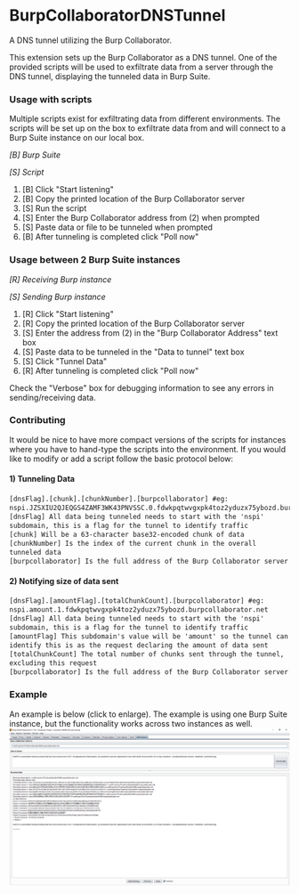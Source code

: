 # BurpCollaboratorDNSTunnel
A DNS tunnel utilizing the Burp Collaborator.

This extension sets up the Burp Collaborator as a DNS tunnel.  One of the provided scripts will be used to exfiltrate data from a server through the DNS tunnel, displaying the tunneled data in Burp Suite.

### Usage with scripts
Multiple scripts exist for exfiltrating data from different environments.  The scripts will be set up on the box to exfiltrate data from and will connect to a Burp Suite instance on our local box.

_[B] Burp Suite_

_[S] Script_

1) [B] Click "Start listening"
2) [B] Copy the printed location of the Burp Collaborator server
3) [S] Run the script
4) [S] Enter the Burp Collaborator address from (2) when prompted
5) [S] Paste data or file to be tunneled when prompted
6) [B] After tunneling is completed click "Poll now"

### Usage between 2 Burp Suite instances
_[R] Receiving Burp instance_

_[S] Sending Burp instance_

1) [R] Click "Start listening"
2) [R] Copy the printed location of the Burp Collaborator server
3) [S] Enter the address from (2) in the "Burp Collaborator Address" text box
4) [S] Paste data to be tunneled in the "Data to tunnel" text box
5) [S] Click "Tunnel Data"
6) [R] After tunneling is completed click "Poll now"

Check the "Verbose" box for debugging information to see any errors in sending/receiving data.

### Contributing
It would be nice to have more compact versions of the scripts for instances where you have to hand-type the scripts into the environment.  If you would like to modify or add a script follow the basic protocol below:

#### 1) Tunneling Data
```
[dnsFlag].[chunk].[chunkNumber].[burpcollaborator] #eg: nspi.JZSXIU2QJEQGS4ZAMF3WK43PNVSSC.0.fdwkpqtwvgxpk4toz2yduzx75ybozd.burpcollaborator.net
[dnsFlag] All data being tunneled needs to start with the 'nspi' subdomain, this is a flag for the tunnel to identify traffic
[chunk] Will be a 63-character base32-encoded chunk of data
[chunkNumber] Is the index of the current chunk in the overall tunneled data
[burpcollaborator] Is the full address of the Burp Collaborator server
```

#### 2) Notifying size of data sent
```
[dnsFlag].[amountFlag].[totalChunkCount].[burpcollaborator] #eg: nspi.amount.1.fdwkpqtwvgxpk4toz2yduzx75ybozd.burpcollaborator.net
[dnsFlag] All data being tunneled needs to start with the 'nspi' subdomain, this is a flag for the tunnel to identify traffic
[amountFlag] This subdomain's value will be 'amount' so the tunnel can identify this is as the request declaring the amount of data sent
[totalChunkCount] The total number of chunks sent through the tunnel, excluding this request 
[burpcollaborator] Is the full address of the Burp Collaborator server
```

### Example
An example is below (click to enlarge).  The example is using one Burp Suite instance, but the functionality works across two instances as well.
<a href="https://github.com/NetSPI/BurpCollaboratorDNSTunnel/blob/master/images/demo.png?raw=true" target="_blank"><img src="./images/demo.png"/></a>
